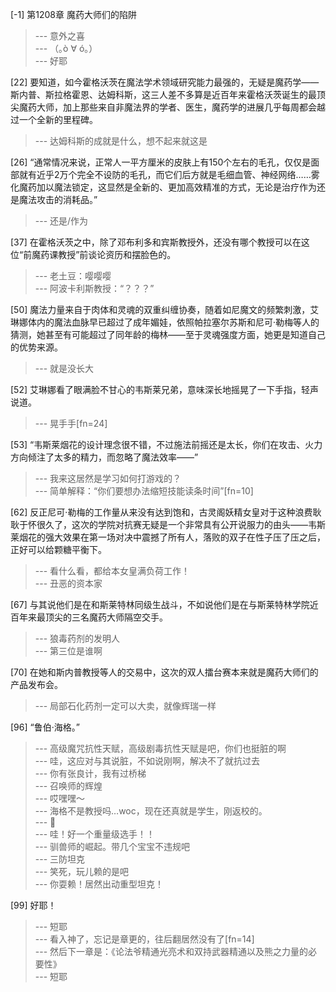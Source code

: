 
[-1] 第1208章 魔药大师们的陷阱
>--- 意外之喜<br>
>--- （｡ò ∀ ó｡）<br>
>--- 好耶<br>

[22] 要知道，如今霍格沃茨在魔法学术领域研究能力最强的，无疑是魔药学——斯内普、斯拉格霍恩、达姆科斯，这三人差不多算是近百年来霍格沃茨诞生的最顶尖魔药大师，加上那些来自非魔法界的学者、医生，魔药学的进展几乎每周都会越过一个全新的里程碑。
>--- 达姆科斯的成就是什么，想不起来就这是<br>

[26] “通常情况来说，正常人一平方厘米的皮肤上有150个左右的毛孔，仅仅是面部就有近乎2万个完全不设防的毛孔，而它们后方就是毛细血管、神经网络……雾化魔药加以魔法锁定，这显然是全新的、更加高效精准的方式，无论是治疗作为还是魔法攻击的消耗品。”
>--- 还是/作为<br>

[37] 在霍格沃茨之中，除了邓布利多和宾斯教授外，还没有哪个教授可以在这位“前魔药课教授”前谈论资历和摆脸色的。
>--- 老土豆：嘤嘤嘤<br>
>--- 阿波卡利斯教授：“？？？”<br>

[50] 魔法力量来自于肉体和灵魂的双重纠缠协奏，随着如尼魔文的频繁刺激，艾琳娜体内的魔法血脉早已超过了成年媚娃，依照帕拉塞尔苏斯和尼可·勒梅等人的猜测，她甚至有可能超过了同年龄的梅林——至于灵魂强度方面，她更是知道自己的优势来源。
>--- 就是没长大<br>

[52] 艾琳娜看了眼满脸不甘心的韦斯莱兄弟，意味深长地摇晃了一下手指，轻声说道。
>--- 晃手手[fn=24]<br>

[53] “韦斯莱烟花的设计理念很不错，不过施法前摇还是太长，你们在攻击、火力方向倾注了太多的精力，而忽略了魔法效率——”
>--- 我来这居然是学习如何打游戏的？<br>
>--- 简单解释：“你们要想办法缩短技能读条时间”[fn=10]<br>

[62] 反正尼可·勒梅的工作量从来没有达到饱和，古灵阁妖精女皇对于这种浪费耿耿于怀很久了，这次的学院对抗赛无疑是一个非常具有公开说服力的由头——韦斯莱烟花的强大效果在第一场对决中震撼了所有人，落败的双子在性子压了压之后，正好可以给颗糖平衡下。
>--- 看什么看，都给本女皇满负荷工作！<br>
>--- 丑恶的资本家<br>

[67] 与其说他们是在和斯莱特林同级生战斗，不如说他们是在与斯莱特林学院近百年来最顶尖的三名魔药大师隔空交手。
>--- 狼毒药剂的发明人<br>
>--- 第三位是谁啊<br>

[70] 在她和斯内普教授等人的交易中，这次的双人擂台赛本来就是魔药大师们的产品发布会。
>--- 局部石化药剂一定可以大卖，就像辉瑞一样<br>

[96] “鲁伯·海格。”
>--- 高级魔咒抗性天赋，高级剧毒抗性天赋是吧，你们也挺脏的啊<br>
>--- 哇，这应对与其说脏，不如说刚啊，解决不了就抗过去<br>
>--- 你有张良计，我有过桥梯<br>
>--- 召唤师的辉煌<br>
>--- 哎嘿嘿～<br>
>--- 海格不是教授吗…woc，现在还真就是学生，刚返校的。<br>
>--- 🌿<br>
>--- 哇！好一个重量级选手！！<br>
>--- 驯兽师的崛起。带几个宝宝不违规吧<br>
>--- 三防坦克<br>
>--- 笑死，玩儿赖的是吧<br>
>--- 你耍赖！居然出动重型坦克！<br>

[99] 好耶！
>--- 短耶<br>
>--- 看入神了，忘记是章更的，往后翻居然没有了[fn=14]<br>
>--- 然后下一章是：《论法爷精通光亮术和双持武器精通以及熊之力量的必要性》<br>
>--- 短耶<br>
